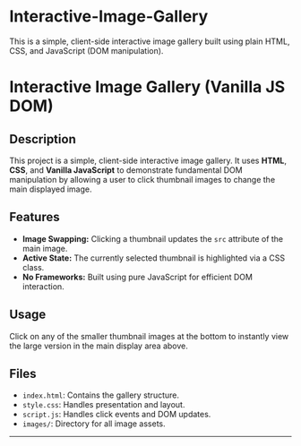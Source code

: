 # Interactive-Image-Gallery
This is a simple, client-side interactive image gallery built using plain HTML, CSS, and JavaScript (DOM manipulation).

# Interactive Image Gallery (Vanilla JS DOM)

## Description

This project is a simple, client-side interactive image gallery. It uses **HTML**, **CSS**, and **Vanilla JavaScript** to demonstrate fundamental DOM manipulation by allowing a user to click thumbnail images to change the main displayed image.

## Features

* **Image Swapping:** Clicking a thumbnail updates the `src` attribute of the main image.
* **Active State:** The currently selected thumbnail is highlighted via a CSS class.
* **No Frameworks:** Built using pure JavaScript for efficient DOM interaction.

## Usage

Click on any of the smaller thumbnail images at the bottom to instantly view the large version in the main display area above.

## Files

* `index.html`: Contains the gallery structure.
* `style.css`: Handles presentation and layout.
* `script.js`: Handles click events and DOM updates.
* `images/`: Directory for all image assets.

---
